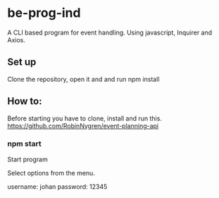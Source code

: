 # be-prog-ind

A CLI based program for event handling.
Using javascript, Inquirer and Axios.

## Set up

Clone the repository, open it and and run npm install

## How to:
Before starting you have to clone, install and run this.
https://github.com/RobinNygren/event-planning-api

### npm start
Start program

Select options from the menu.

username: johan
password: 12345
